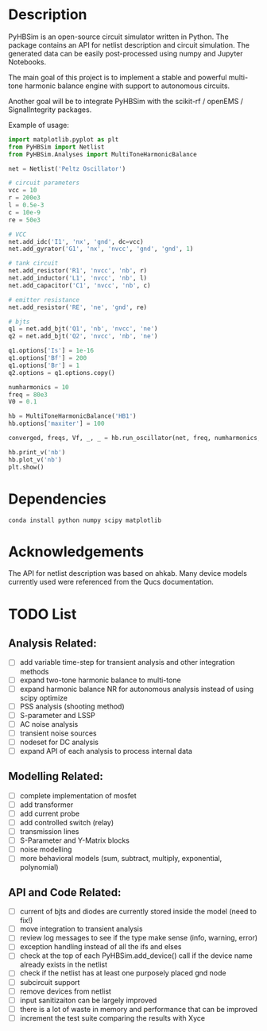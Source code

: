 # Description

PyHBSim is an open-source circuit simulator written in Python. The package contains an API for netlist description and circuit simulation. The generated data can be easily post-processed using numpy and Jupyter Notebooks.

The main goal of this project is to implement a stable and powerful multi-tone harmonic balance engine with support to autonomous circuits.

Another goal will be to integrate PyHBSim with the scikit-rf / openEMS / SignalIntegrity packages.

Example of usage:
```python
import matplotlib.pyplot as plt
from PyHBSim import Netlist
from PyHBSim.Analyses import MultiToneHarmonicBalance

net = Netlist('Peltz Oscillator')

# circuit parameters
vcc = 10
r = 200e3
l = 0.5e-3
c = 10e-9
re = 50e3

# VCC
net.add_idc('I1', 'nx', 'gnd', dc=vcc)
net.add_gyrator('G1', 'nx', 'nvcc', 'gnd', 'gnd', 1)

# tank circuit
net.add_resistor('R1', 'nvcc', 'nb', r)
net.add_inductor('L1', 'nvcc', 'nb', l)
net.add_capacitor('C1', 'nvcc', 'nb', c)

# emitter resistance
net.add_resistor('RE', 'ne', 'gnd', re)

# bjts
q1 = net.add_bjt('Q1', 'nb', 'nvcc', 'ne')
q2 = net.add_bjt('Q2', 'nvcc', 'nb', 'ne')

q1.options['Is'] = 1e-16
q1.options['Bf'] = 200
q1.options['Br'] = 1
q2.options = q1.options.copy()

numharmonics = 10
freq = 80e3
V0 = 0.1

hb = MultiToneHarmonicBalance('HB1')
hb.options['maxiter'] = 100

converged, freqs, Vf, _, _ = hb.run_oscillator(net, freq, numharmonics, V0, 'nb')

hb.print_v('nb')
hb.plot_v('nb')
plt.show()
```

# Dependencies

`conda install python numpy scipy matplotlib`

# Acknowledgements

The API for netlist description was based on ahkab. Many device models currently used were referenced from the Qucs documentation.

# TODO List

## Analysis Related:
- [ ] add variable time-step for transient analysis and other integration methods
- [ ] expand two-tone harmonic balance to multi-tone
- [ ] expand harmonic balance NR for autonomous analysis instead of using scipy optimize
- [ ] PSS analysis (shooting method)
- [ ] S-parameter and LSSP
- [ ] AC noise analysis
- [ ] transient noise sources
- [ ] nodeset for DC analysis
- [ ] expand API of each analysis to process internal data

## Modelling Related:
- [ ] complete implementation of mosfet
- [ ] add transformer
- [ ] add current probe
- [ ] add controlled switch (relay)
- [ ] transmission lines
- [ ] S-Parameter and Y-Matrix blocks
- [ ] noise modelling
- [ ] more behavioral models (sum, subtract, multiply, exponential, polynomial)

## API and Code Related:
- [ ] current of bjts and diodes are currently stored inside the model (need to fix!)
- [ ] move integration to transient analysis
- [ ] review log messages to see if the type make sense (info, warning, error)
- [ ] exception handling instead of all the ifs and elses
- [ ] check at the top of each PyHBSim.add_device() call if the device name already exists in the netlist
- [ ] check if the netlist has at least one purposely placed gnd node
- [ ] subcircuit support
- [ ] remove devices from netlist
- [ ] input sanitizaiton can be largely improved
- [ ] there is a lot of waste in memory and performance that can be improved
- [ ] increment the test suite comparing the results with Xyce
